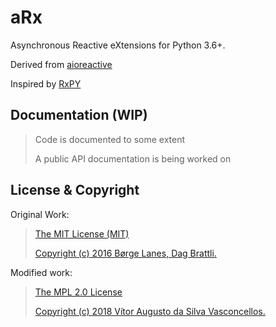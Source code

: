 # aRx

Asynchronous Reactive eXtensions for Python 3.6+.

Derived from [aioreactive](https://github.com/dbrattli/aioreactive)

Inspired by [RxPY](https://github.com/ReactiveX/RxPY)

## Documentation (WIP)
> Code is documented to some extent
>
> A public API documentation is being worked on

## License & Copyright
Original Work:
>[The MIT License (MIT)](licenses/LICENSE.aioreactive.txt)
>
>[Copyright (c) 2016 Børge Lanes, Dag Brattli.](./COPYRIGHT.md)

Modified work:
>[The MPL 2.0 License](./LICENSE.md)
>
>[Copyright (c) 2018 Vítor Augusto da Silva Vasconcellos.](./COPYRIGHT.md)
